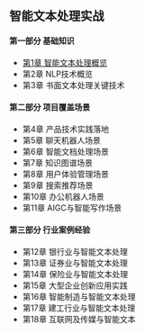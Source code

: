 ## 智能文本处理实战
#### 第一部分 基础知识
- [第1章 智能文本处理概览](chapter1.md)
- 第2章 NLP技术概览
- 第3章 书面文本处理关键技术
#### 第二部分 项目覆盖场景
- 第4章 产品技术实践落地
- 第5章 聊天机器人场景
- 第6章 智能文档处理场景
- 第7章 知识图谱场景
- 第8章 用户体验管理场景
- 第9章 搜索推荐场景
- 第10章 办公机器人场景
- 第11章 AIGC与智能写作场景
#### 第三部分 行业案例经验
- 第12章 银行业与智能文本处理
- 第13章 证券业与智能文本处理
- 第14章 保险业与智能文本处理
- 第15章 大型企业创新应用实践
- 第16章 智能制造与智能文本处理
- 第17章 建工行业与智能文本处理
- 第18章 互联网及传媒与智能文本